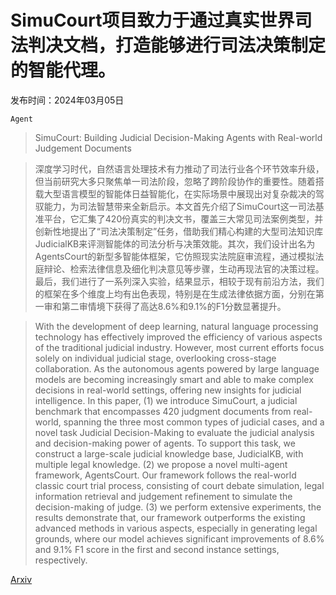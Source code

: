 # SimuCourt项目致力于通过真实世界司法判决文档，打造能够进行司法决策制定的智能代理。

发布时间：2024年03月05日

`Agent`

> SimuCourt: Building Judicial Decision-Making Agents with Real-world Judgement Documents

> 深度学习时代，自然语言处理技术有力推动了司法行业各个环节效率升级，但当前研究大多只聚焦单一司法阶段，忽略了跨阶段协作的重要性。随着搭载大型语言模型的智能体日益智能化，在实际场景中展现出对复杂裁决的驾驭能力，为司法智慧带来全新启示。本文首先介绍了SimuCourt这一司法基准平台，它汇集了420份真实的判决文书，覆盖三大常见司法案例类型，并创新性地提出了“司法决策制定”任务，借助我们精心构建的大型司法知识库JudicialKB来评测智能体的司法分析与决策效能。其次，我们设计出名为AgentsCourt的新型多智能体框架，它仿照现实法院庭审流程，通过模拟法庭辩论、检索法律信息及细化判决意见等步骤，生动再现法官的决策过程。最后，我们进行了一系列深入实验，结果显示，相较于现有前沿方法，我们的框架在多个维度上均有出色表现，特别是在生成法律依据方面，分别在第一审和第二审情境下获得了高达8.6%和9.1%的F1分数显著提升。

> With the development of deep learning, natural language processing technology has effectively improved the efficiency of various aspects of the traditional judicial industry. However, most current efforts focus solely on individual judicial stage, overlooking cross-stage collaboration. As the autonomous agents powered by large language models are becoming increasingly smart and able to make complex decisions in real-world settings, offering new insights for judicial intelligence. In this paper, (1) we introduce SimuCourt, a judicial benchmark that encompasses 420 judgment documents from real-world, spanning the three most common types of judicial cases, and a novel task Judicial Decision-Making to evaluate the judicial analysis and decision-making power of agents. To support this task, we construct a large-scale judicial knowledge base, JudicialKB, with multiple legal knowledge. (2) we propose a novel multi-agent framework, AgentsCourt. Our framework follows the real-world classic court trial process, consisting of court debate simulation, legal information retrieval and judgement refinement to simulate the decision-making of judge. (3) we perform extensive experiments, the results demonstrate that, our framework outperforms the existing advanced methods in various aspects, especially in generating legal grounds, where our model achieves significant improvements of 8.6% and 9.1% F1 score in the first and second instance settings, respectively.

[Arxiv](https://arxiv.org/abs/2403.02959)
